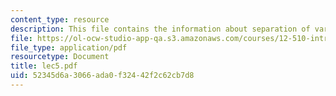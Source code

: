 ```yaml
---
content_type: resource
description: This file contains the information about separation of variables.
file: https://ol-ocw-studio-app-qa.s3.amazonaws.com/courses/12-510-introduction-to-seismology-spring-2010/52345d6a3066ada0f32442f2c62cb7d8_lec5.pdf
file_type: application/pdf
resourcetype: Document
title: lec5.pdf
uid: 52345d6a-3066-ada0-f324-42f2c62cb7d8
---
```

